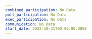 ```yaml
---
combined_participation: No Data
poll_participation: No Data
exec_participation: No Data
communication: No Data
start_date: 2022-10-31T00:00:00.000Z
---
```


